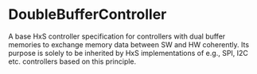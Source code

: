 # DoubleBufferController
A base HxS controller specification for controllers with dual buffer memories to exchange memory data between SW and HW coherently.
Its purpose is solely to be inherited by HxS implementations of e.g., SPI, I2C etc. controllers based on this principle.
